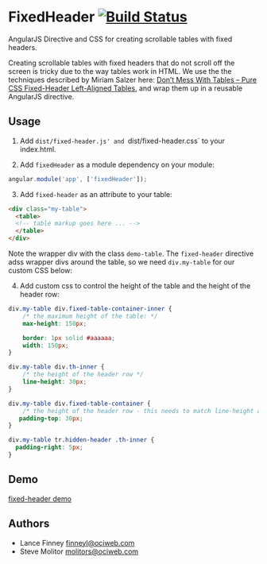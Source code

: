 # FixedHeader [![Build Status](https://secure.travis-ci.org/objectcomputing/FixedHeader.png)](http://travis-ci.org/objectcomputing/FixedHeader)

AngularJS Directive and CSS for creating scrollable tables with fixed
headers.

Creating scrollable tables with fixed headers that do not scroll off
the screen is tricky due to the way tables work in HTML.  We use the
the techniques described by Miriam Salzer here:
[Don’t Mess With Tables – Pure CSS Fixed-Header Left-Aligned Tables](http://http://salzerdesign.com/blog/?p=191),
and wrap them up in a reusable AngularJS directive.

## Usage

1. Add `dist/fixed-header.js' and `dist/fixed-header.css` to your
index.html.

2. Add `fixedHeader` as a module dependency on your module:

```js
angular.module('app', ['fixedHeader']);
```

3. Add `fixed-header` as an attribute to your table:

```html
<div class="my-table">
  <table>
  <!-- table markup goes here ... -->
  </table>
</div>
```

Note the wrapper div with the class `demo-table`.  The `fixed-header`
directive adss wrapper divs around the table, so we need
`div.my-table` for our custom CSS below:

4. Add custom css to control the height of the table and the height of
the header row:

```css
div.my-table div.fixed-table-container-inner {
    /* the maximum height of the table: */
    max-height: 150px;

    border: 1px solid #aaaaaa;
    width: 150px;
}

div.my-table div.th-inner {
    /* the height of the header row */
    line-height: 30px;
}

div.my-table div.fixed-table-container {
    /* the height of the header row - this needs to match line-height above */
   padding-top: 30px;
}

div.my-table tr.hidden-header .th-inner {
  padding-right: 5px;
}

```

## Demo

[fixed-header demo](https://github.com/objectcomputing/FixedHeader/demo/index.html)

## Authors

- Lance Finney finneyl@ociweb.com
- Steve Molitor molitors@ociweb.com
